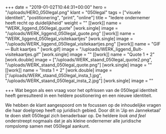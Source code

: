+++
date = "2019-01-02T10:44:31+00:00"
hero = "/uploads/HERO_050legal.png"
klant = "050legal"
tags = ["visuele identiteit", "postitionering", "print", "online"]
title = "Iedere ondernemer heeft recht op duidelijkheid"
weight = ""
[[work]]
name = "WERK_liggend_050legal_guote"
[work.single]
image = "/uploads/WERK_liggend_050legal_guote.png"
[[work]]
name = "WERK_liggend_050legal_visitekaartjes"
[work.single]
image = "/uploads/WERK_liggend_050legal_visitekaartjes.png"
[[work]]
name = "GIF — Bult kaartjes "
[work.gif]
image = "/uploads/WERK_liggend_Bult-visitekaartjes.gif"
[work.single]
image = ""
[[work]]
name = "Quote 1 + 2"
[work.double]
image = ["/uploads/WERK_staand_050legal_quote2.png", "/uploads/WERK_staand_050legal_quote.png"]
[work.single]
image = ""
[[work]]
name = "Insta 1 + 2"
[work.double]
image = ["/uploads/WERK_staand_050legal_insta_1.jpg", "/uploads/WERK_staand_050legal_insta_2.jpg"]
[work.single]
image = ""

+++
Wat begon als een vraag voor het opfrissen van de 050legal identiteit heeft geresulteerd in een heldere positionering en een nieuwe identiteit. 

We hebben de klant aangespoord om te focussen op de inhoudelijke vragen die haar doelgroep heeft op juridisch gebied. Door dit in 'Jip en Janneketaal' te doen stelt 050legal zich benaderbaar op. De heldere _look and feel_ onderstreept nogmaals dat je als kleine ondernemer alle juridische rompslomp samen met 050legal aankunt.